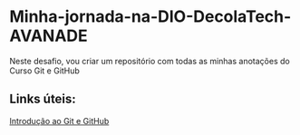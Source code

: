 # Minha-jornada-na-DIO-DecolaTech-AVANADE
Neste desafio, vou criar um repositório com todas as minhas anotações do Curso Git e GitHub
## Links  úteis:
[Introdução ao Git e GitHub](https://web.dio.me/course/introducao-ao-git-e-ao-github/learning/75b9fe49-6ed4-4480-83a7-7e37fc356aa9/?back=/browse)

